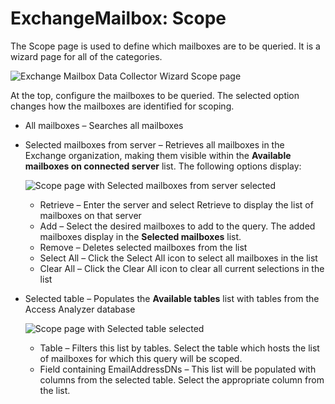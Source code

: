 # ExchangeMailbox: Scope

The Scope page is used to define which mailboxes are to be queried. It is a wizard page for all of the categories.

![Exchange Mailbox Data Collector Wizard Scope page](/img/product_docs/activitymonitor/config/activedirectory/scope.png)

At the top, configure the mailboxes to be queried. The selected option changes how the mailboxes are identified for scoping.

- All mailboxes – Searches all mailboxes
- Selected mailboxes from server – Retrieves all mailboxes in the Exchange organization, making them visible within the __Available mailboxes on connected server__ list. The following options display:

  ![Scope page with Selected mailboxes from server selected](/img/product_docs/accessanalyzer/enterpriseauditor/admin/datacollector/exchangemailbox/scopeselectedmailboxes.png)

  - Retrieve – Enter the server and select Retrieve to display the list of mailboxes on that server
  - Add – Select the desired mailboxes to add to the query. The added mailboxes display in the __Selected mailboxes__ list.
  - Remove – Deletes selected mailboxes from the list
  - Select All – Click the Select All icon to select all mailboxes in the list
  - Clear All – Click the Clear All icon to clear all current selections in the list
- Selected table – Populates the __Available tables__ list with tables from the Access Analyzer database

  ![Scope page with Selected table selected](/img/product_docs/accessanalyzer/enterpriseauditor/admin/datacollector/exchangepublicfolder/scopeselectedtable.png)

  - Table – Filters this list by tables. Select the table which hosts the list of mailboxes for which this query will be scoped.
  - Field containing EmailAddressDNs – This list will be populated with columns from the selected table. Select the appropriate column from the list.
